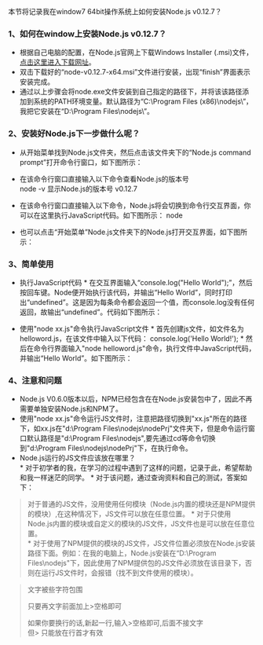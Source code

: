本节将记录我在window7 64bit操作系统上如何安装Node.js v0.12.7？

### 1、如何在window上安装Node.js v0.12.7？ 
* 根据自己电脑的配置，在Node.js官网上下载Windows Installer (.msi)文件，[点击这里进入下载网址](https://nodejs.org/en/download/)。
* 双击下载好的“node-v0.12.7-x64.msi”文件进行安装，出现“finish”界面表示安装完成。
* 通过以上步骤会将node.exe文件安装到自己指定的路径下，并将该该路径添加到系统的PATH环境变量。默认路径为“C:\Program Files (x86)\nodejs\”，我把它安装在“D:\Program Files\nodejs\”。

### 2、安装好Node.js下一步做什么呢？
* 从开始菜单找到Node.js文件夹，然后点击该文件夹下的“Node.js command prompt”打开命令行窗口，如下图所示：

* 在该命令行窗口直接输入以下命令查看Node.js的版本号  
    node -v
    显示Node.js的版本号 
    v0.12.7
* 在该命令行窗口直接输入以下命令，Node.js将会切换到命令行交互界面，你可以在这里执行JavaScript代码。如下图所示：
    node

* 也可以点击“开始菜单”Node.js文件夹下的Node.js打开交互界面，如下图所示： 

### 3、简单使用
* 执行JavaScript代码
        * 在交互界面输入“console.log("Hello World");”，然后按回车键。Node便开始执行该代码，并输出“Hello World”，同时打印出“undefined”。这是因为每条命令都会返回一个值，而console.log没有任何返回，故输出“undefined”。代码如下图所示： 

* 使用"node xx.js"命令执行JavaScript文件 
        * 首先创建js文件，如文件名为helloword.js，在该文件中输入以下代码： 
        console.log('Hello World!');
        * 然后在命令行界面输入"node helloword.js"命令，执行文件中JavaScript代码，并输出“Hello World”。如下图所示： 

### 4、注意和问题
* Node.js V0.6.0版本以后，NPM已经包含在在Node.js安装包中了，因此不再需要单独安装Node.js和NPM了。
* 使用"node xx.js"命令运行JS文件时，注意把路径切换到"xx.js"所在的路径下，如xx.js在"d:\Program Files\nodejs\nodePrj\"文件夹下，但是命令运行窗口默认路径是"d:\Program Files\nodejs",要先通过cd等命令切换到"d:\Program Files\nodejs\nodePrj\"下，在执行命令。
* Node.js运行的JS文件应该放在哪里？  
        * 对于初学者的我，在学习的过程中遇到了这样的问题，记录于此，希望帮助和我一样迷茫的同学。 
        * 对于该问题，通过查询资料和自己的测试，答案如下：
> 对于普通的JS文件，没用使用任何模块（Node.js内置的模块还是NPM提供的模块）,在这种情况下，JS文件可以放在任意位置。
                * 对于只使用Node.js内置的模块或自定义的模块的JS文件，JS文件也是可以放在任意位置。  
                * 对于使用了NPM提供的模块的JS文件，JS文件位置必须放在Node.js安装路径下面。例如：在我的电脑上，Node.js安装在“D:\Program Files\nodejs"下，因此使用了NPM提供包的JS文件必须放在该目录下，否则在运行JS文件时，会报错（找不到文件使用的模块）。

> 文字被些字符包围  
>  
> 只要再文字前面加上>空格即可  
>  
> 如果你要换行的话,新起一行,输入>空格即可,后面不接文字  
> 但> 只能放在行首才有效  
